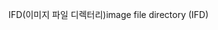 <span data-ttu-id="df188-101">IFD(이미지 파일 디렉터리)</span><span class="sxs-lookup"><span data-stu-id="df188-101">image file directory (IFD)</span></span>